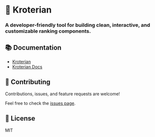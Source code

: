 # 🧠 Kroterian

### A developer-friendly tool for building clean, interactive, and customizable ranking components.

## 📚 Documentation

- [Kroterian](https://github.com/leandromoh/kroterian)
- [Kroterian Docs](https://leandromoh.github.io/kroterian/)

## 🤝 Contributing

Contributions, issues, and feature requests are welcome!

Feel free to check the [issues page](https://github.com/leandromoh/kroterian/issues).

## 📝 License

MIT